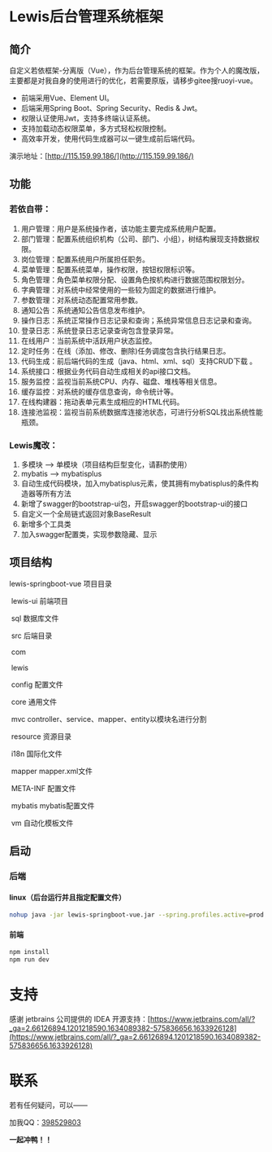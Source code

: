# Lewis后台管理系统框架

## 简介
自定义若依框架-分离版（Vue），作为后台管理系统的框架。作为个人的魔改版，主要都是对我自身的使用进行的优化，若需要原版，请移步gitee搜ruoyi-vue。

- 前端采用Vue、Element UI。
- 后端采用Spring Boot、Spring Security、Redis & Jwt。
- 权限认证使用Jwt，支持多终端认证系统。
- 支持加载动态权限菜单，多方式轻松权限控制。
- 高效率开发，使用代码生成器可以一键生成前后端代码。

演示地址：[http://115.159.99.186/](http://115.159.99.186/)

## 功能

### 若依自带：

1. 用户管理：用户是系统操作者，该功能主要完成系统用户配置。
2. 部门管理：配置系统组织机构（公司、部门、小组），树结构展现支持数据权限。
3. 岗位管理：配置系统用户所属担任职务。
4. 菜单管理：配置系统菜单，操作权限，按钮权限标识等。
5. 角色管理：角色菜单权限分配、设置角色按机构进行数据范围权限划分。
6. 字典管理：对系统中经常使用的一些较为固定的数据进行维护。
7. 参数管理：对系统动态配置常用参数。
8. 通知公告：系统通知公告信息发布维护。
9. 操作日志：系统正常操作日志记录和查询；系统异常信息日志记录和查询。
10. 登录日志：系统登录日志记录查询包含登录异常。
11. 在线用户：当前系统中活跃用户状态监控。
12. 定时任务：在线（添加、修改、删除)任务调度包含执行结果日志。
13. 代码生成：前后端代码的生成（java、html、xml、sql）支持CRUD下载 。
14. 系统接口：根据业务代码自动生成相关的api接口文档。
15. 服务监控：监视当前系统CPU、内存、磁盘、堆栈等相关信息。
16. 缓存监控：对系统的缓存信息查询，命令统计等。
17. 在线构建器：拖动表单元素生成相应的HTML代码。
18. 连接池监视：监视当前系统数据库连接池状态，可进行分析SQL找出系统性能瓶颈。

### Lewis魔改：

1. 多模块 --> 单模块（项目结构巨型变化，请斟酌使用）
2. mybatis --> mybatisplus
3. 自动生成代码模块，加入mybatisplus元素，使其拥有mybatisplus的条件构造器等所有方法
4. 新增了swagger的bootstrap-ui包，开启swagger的bootstrap-ui的接口
5. 自定义一个全局链式返回对象BaseResult
6. 新增多个工具类
7. 加入swagger配置类，实现参数隐藏、显示

## 项目结构

lewis-springboot-vue 项目目录

​	lewis-ui	前端项目

​	sql	数据库文件

​	src	后端目录

​		com

​			lewis

​				config	配置文件

​				core	通用文件

​				mvc	controller、service、mapper、entity以模块名进行分割

​	resource	资源目录

​		i18n	国际化文件

​		mapper	mapper.xml文件

​		META-INF	配置文件

​		mybatis	mybatis配置文件

​		vm	自动化模板文件

## 启动

### 后端

#### linux（后台运行并且指定配置文件）

```bash
nohup java -jar lewis-springboot-vue.jar --spring.profiles.active=prod  > lewis-springboot-vue.log 2>&1 &
```

#### 前端

```bash
npm install
npm run dev
```

# 支持

感谢 jetbrains 公司提供的 IDEA 开源支持：[https://www.jetbrains.com/all/?_ga=2.66126894.1201218590.1634089382-575836656.1633926128](https://www.jetbrains.com/all/?_ga=2.66126894.1201218590.1634089382-575836656.1633926128)

# 联系

若有任何疑问，可以——

加我QQ：[398529803](https://qm.qq.com/cgi-bin/qm/qr?k=nh1Na88Ead5K7jSWzgXa2XH1lja_IRNB&noverify=0)

**一起冲鸭！！**

